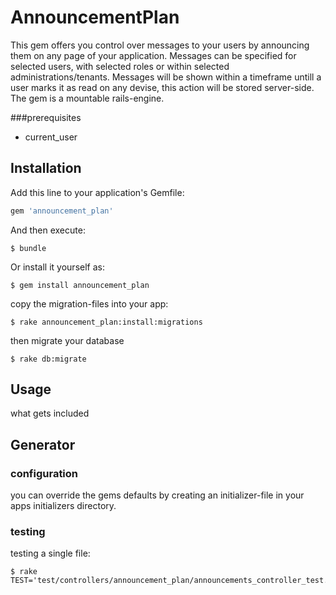 # AnnouncementPlan

This gem offers you control over messages to your users by announcing them on any page of your application. Messages can be specified for selected users, with selected roles or within selected administrations/tenants. Messages will be shown within a timeframe untill a user marks it as read on any devise, this action will be stored server-side. The gem is a mountable rails-engine.



###prerequisites
* current_user

## Installation

Add this line to your application's Gemfile:

```ruby
gem 'announcement_plan'
```

And then execute:

	$ bundle

Or install it yourself as:


	$ gem install announcement_plan



copy the migration-files into your app:


	$ rake announcement_plan:install:migrations


then migrate your database


	$ rake db:migrate



## Usage


what gets included






## Generator





### configuration

you can override the gems defaults by creating an initializer-file in your apps initializers directory. 

### testing

testing a single file:

	$ rake TEST='test/controllers/announcement_plan/announcements_controller_test.rb'